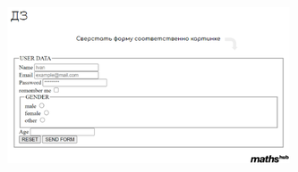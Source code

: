 <p>
    <img 
        src="./image-7b67fe8c-2212-471d-8be1-024b7472ad1c.png" 
        alt="image.png" 
        data-api-endpoint="./image-7b67fe8c-2212-471d-8be1-024b7472ad1c.png" 
        data-api-returntype="File"
    >
</p>